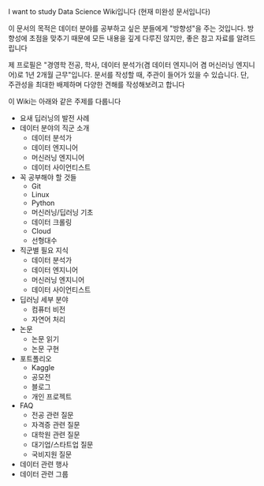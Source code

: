 I want to study Data Science Wiki입니다
(현재 미완성 문서입니다)

이 문서의 목적은 데이터 분야를 공부하고 싶은 분들에게 "방향성"을 주는 것입니다. 
방향성에 초점을 맞추기 때문에 모든 내용을 깊게 다루진 않지만, 좋은 참고 자료를 알려드립니다

제 프로필은 "경영학 전공, 학사, 데이터 분석가(겸 데이터 엔지니어 겸 머신러닝 엔지니어)로 1년 2개월 근무"입니다. 
문서를 작성할 때, 주관이 들어가 있을 수 있습니다. 단, 주관성을 최대한 배제하며 다양한 견해를 작성해보려고 합니다

이 Wiki는 아래와 같은 주제를 다룹니다

- 요새 딥러닝의 발전 사례
- 데이터 분야의 직군 소개
    - 데이터 분석가
    - 데이터 엔지니어
    - 머신러닝 엔지니어
    - 데이터 사이언티스트
- 꼭 공부해야 할 것들
    - Git
    - Linux
    - Python
    - 머신러닝/딥러닝 기초
    - 데이터 크롤링
    - Cloud
    - 선형대수
- 직군별 필요 지식
    - 데이터 분석가
    - 데이터 엔지니어
    - 머신러닝 엔지니어
    - 데이터 사이언티스트
- 딥러닝 세부 분야
    - 컴퓨터 비전
    - 자연어 처리
- 논문
    - 논문 읽기
    - 논문 구현
- 포트폴리오
    - Kaggle
    - 공모전
    - 블로그
    - 개인 프로젝트
- FAQ
    - 전공 관련 질문
    - 자격증 관련 질문
    - 대학원 관련 질문
    - 대기업/스타트업 질문
    - 국비지원 질문
- 데이터 관련 행사
- 데이터 관련 그룹
